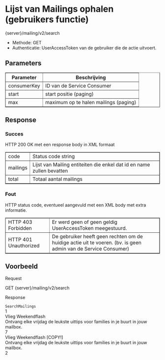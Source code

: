 ---
---


# Lijst van Mailings ophalen (gebruikers functie)

  {server}/mailing/v2/search

* Methode: GET
* Authenticatie: UserAccessToken van de gebruiker die de actie uitvoert.

## Parameters

 <table border="1" cellpadding="1" cellspacing="1"><tbody><tr><th scope="col"> Parameter</th> <th scope="col"> Beschrijving</th> </tr><tr><td> consumerKey</td> <td> ID van de Service Consumer</td> </tr><tr><td> start</td> <td> start positie (paging)</td> </tr><tr><td> max</td> <td> maximum op te halen mailings (paging)</td></tr></tbody></table>

## Response

### Succes

HTTP 200 OK met een response body in XML formaat  

<table border="1" cellpadding="1" cellspacing="1"><tbody><tr><td> code</td> <td> Status code string</td> </tr><tr><td> mailings</td> <td> Lijst van Mailing entiteiten die enkel dat id en name zullen bevatten</td> </tr><tr><td> total</td> <td> Totaal aantal mailings</td></tr></tbody></table>

### Fout

HTTP status code, eventueel aangevuld met een XML body met extra informatie.

<table border="1" cellpadding="1" cellspacing="1"><tbody><tr><td> HTTP 403 Forbidden</td> <td> Er werd geen of geen geldig UserAccessToken meegestuurd.</td> </tr><tr><td> HTTP 401 Unauthorized</td> <td> De gebruiker heeft geen rechten om de huidige actie uit te voeren. (bv. is geen admin van de Service Consumer)</td></tr></tbody></table>


## Voorbeeld

Request

  GET {server}/mailing/v2/search

Response

  <?xml version="1.0" encoding="UTF-8" standalone="yes"?></div><div> <response></div><div> <code>SearchMailings</code></div><div> <mailings></div><div> <mailing></div><div> <id>1</id></div><div> <name>Vlieg Weekendflash</name></div><div> <description>Ontvang elke vrijdag de leukste uittips voor families in je buurt in jouw mailbox.</description></div><div> <template></div><div> <id>0</id></div><div> <subject>Test</subject></div><div> <frequency>DAILY</frequency></div><div> <startDay>0</startDay></div><div> <startHour>0</startHour></div><div> <startMinute>0</startMinute></div><div> <startDayOfWeek>0</startDayOfWeek></div><div> <recommendationsResultEqualTreshold>0</recommendationsResultEqualTreshold></div><div> <searchResultEqualTreshold>0</searchResultEqualTreshold></div><div> </template></div><div> </mailing></div><div> <mailing></div><div> <id>7</id></div><div> <name>Vlieg Weekendflash [COPY!]</name></div><div> <description>Ontvang elke vrijdag de leukste uittips voor families in je buurt in jouw mailbox.</description></div><div> <template></div><div> <id>0</id></div><div> <subject>Test</subject></div><div> <frequency>DAILY</frequency></div><div> <startDay>0</startDay></div><div> <startHour>0</startHour></div><div> <startMinute>0</startMinute></div><div> <startDayOfWeek>0</startDayOfWeek></div><div> <recommendationsResultEqualTreshold>0</recommendationsResultEqualTreshold></div><div> <searchResultEqualTreshold>0</searchResultEqualTreshold></div><div> </template></div><div> </mailing></div><div> </mailings></div><div> <total>2</total></div><div> </response></div><div>
